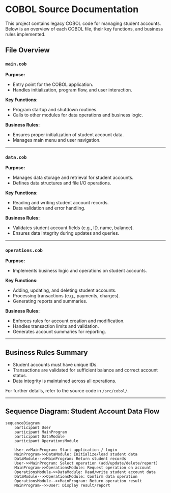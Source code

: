 # COBOL Source Documentation

This project contains legacy COBOL code for managing student accounts. Below is an overview of each COBOL file, their key functions, and business rules implemented.

## File Overview

### `main.cob`
**Purpose:**
- Entry point for the COBOL application.
- Handles initialization, program flow, and user interaction.

**Key Functions:**
- Program startup and shutdown routines.
- Calls to other modules for data operations and business logic.

**Business Rules:**
- Ensures proper initialization of student account data.
- Manages main menu and user navigation.

---

### `data.cob`
**Purpose:**
- Manages data storage and retrieval for student accounts.
- Defines data structures and file I/O operations.

**Key Functions:**
- Reading and writing student account records.
- Data validation and error handling.

**Business Rules:**
- Validates student account fields (e.g., ID, name, balance).
- Ensures data integrity during updates and queries.

---

### `operations.cob`
**Purpose:**
- Implements business logic and operations on student accounts.

**Key Functions:**
- Adding, updating, and deleting student accounts.
- Processing transactions (e.g., payments, charges).
- Generating reports and summaries.

**Business Rules:**
- Enforces rules for account creation and modification.
- Handles transaction limits and validation.
- Generates account summaries for reporting.

---

## Business Rules Summary
- Student accounts must have unique IDs.
- Transactions are validated for sufficient balance and correct account status.
- Data integrity is maintained across all operations.

For further details, refer to the source code in `/src/cobol/`.

---

## Sequence Diagram: Student Account Data Flow

```mermaid
sequenceDiagram
	participant User
	participant MainProgram
	participant DataModule
	participant OperationsModule

	User->>MainProgram: Start application / login
	MainProgram->>DataModule: Initialize/load student data
	DataModule-->>MainProgram: Return student records
	User->>MainProgram: Select operation (add/update/delete/report)
	MainProgram->>OperationsModule: Request operation on account
	OperationsModule->>DataModule: Read/write student account data
	DataModule-->>OperationsModule: Confirm data operation
	OperationsModule-->>MainProgram: Return operation result
	MainProgram-->>User: Display result/report
```

